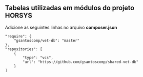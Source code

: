 ## Tabelas utilizadas em módulos do projeto HORSYS

Adicione as seguintes linhas no arquivo **composer.json**

```
"require": {
    "gsantoscomp/vet-db": "master"
},
"repositories": [
    {
        "type": "vcs",
        "url": "https://github.com/gsantoscomp/shared-vet-db"
    }
]
```